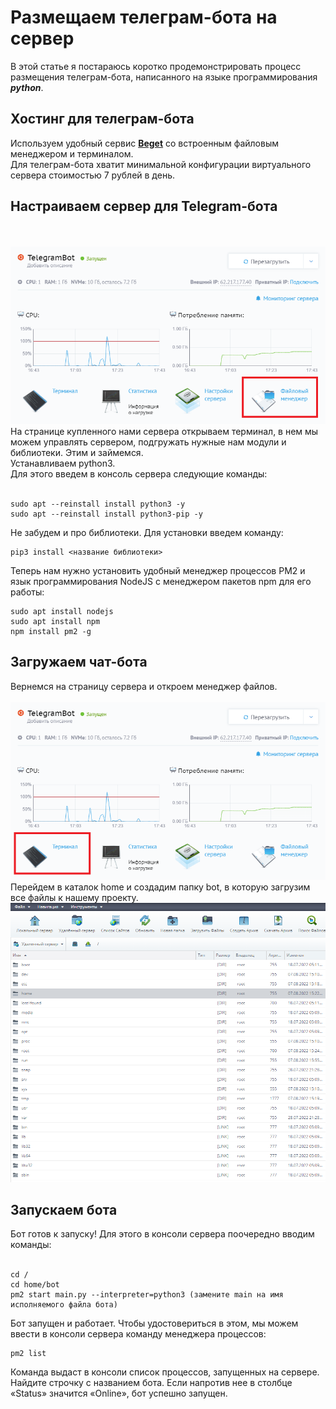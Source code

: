 ﻿
<h1>Размещаем телеграм-бота  на сервер</h1>
В этой статье я постараюсь коротко продемонстрировать процесс размещения телеграм-бота, написанного на языке программирования <b><i>python</i></b>.

<h2>Хостинг для телеграм-бота</h2>
Используем удобный сервис <b><a href="https://cp.beget.com">Beget</a></b> со встроенным файловым менеджером и терминалом.
<br>Для телеграм-бота хватит минимальной конфигурации виртуального сервера стоимостью 7 рублей в день.

<h2>Настраиваем сервер для Telegram-бота</h2>
<br>
<br><img src="ServerPage1.png">
На странице купленного нами сервера открываем терминал, в нем мы можем управлять сервером, подгружать нужные нам модули и библиотеки. Этим и займемся.
<br>Устанавливаем python3.<br>
Для этого введем в консоль сервера следующие команды:<br><br>

    sudo apt --reinstall install python3 -y  
    sudo apt --reinstall install python3-pip -y


Не забудем и про библиотеки. Для установки введем команду:

    pip3 install <название библиотеки>

Теперь нам нужно установить удобный менеджер процессов PM2 и язык программирования NodeJS с менеджером пакетов npm для его работы:

    sudo apt install nodejs
    sudo apt install npm
    npm install pm2 -g


<h2>Загружаем чат-бота</h2>
Вернемся на страницу сервера и откроем менеджер файлов. 
<br>
<br><img src="ServerPage2.png"><br>
Перейдем в каталок home и создадим папку bot, в которую загрузим все файлы к нашему проекту.
<br><img src="FileManager.png"><br>

<h2>Запускаем бота</h2>
Бот готов к запуску! Для этого в консоли сервера поочередно вводим команды:<br><br>

    cd /
    cd home/bot
    pm2 start main.py --interpreter=python3 (замените main на имя исполняемого файла бота)

Бот запущен и работает. Чтобы удостовериться в этом, мы можем ввести в консоли сервера команду менеджера процессов:

    pm2 list

Команда выдаст в консоли список процессов, запущенных на сервере. Найдите строчку с названием бота. Если напротив нее в столбце «Status» значится «Online», бот успешно запущен.

